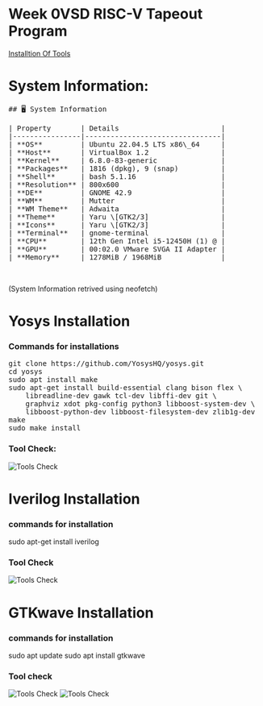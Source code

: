# Week 0VSD RISC-V Tapeout Program
[Installtion Of Tools](https://www.vlsisystemdesign.com/soc-labs/)

# System Information:
<pre>## 🖥️ System Information

| Property       | Details                        |
|----------------|--------------------------------|
| **OS**         | Ubuntu 22.04.5 LTS x86\_64     |
| **Host**       | VirtualBox 1.2                 |
| **Kernel**     | 6.8.0-83-generic               |
| **Packages**   | 1816 (dpkg), 9 (snap)          |
| **Shell**      | bash 5.1.16                    |
| **Resolution** | 800x600                        |
| **DE**         | GNOME 42.9                     |
| **WM**         | Mutter                         |
| **WM Theme**   | Adwaita                        |
| **Theme**      | Yaru \[GTK2/3]                 |
| **Icons**      | Yaru \[GTK2/3]                 |
| **Terminal**   | gnome-terminal                 |
| **CPU**        | 12th Gen Intel i5-12450H (1) @ |
| **GPU**        | 00:02.0 VMware SVGA II Adapter |
| **Memory**     | 1278MiB / 1968MiB              |


</pre>
(System Information retrived using neofetch)

# Yosys Installation
### Commands for installations
<pre>git clone https://github.com/YosysHQ/yosys.git
cd yosys 
sudo apt install make 
sudo apt-get install build-essential clang bison flex \
    libreadline-dev gawk tcl-dev libffi-dev git \
    graphviz xdot pkg-config python3 libboost-system-dev \
    libboost-python-dev libboost-filesystem-dev zlib1g-dev
make 
sudo make install</pre>
### Tool Check:
![Tools Check](https://github.com/thaaroonesaec24-crypto/Week-0-VLSI-Tape-Out/blob/main/pictures.png/Screenshot%20from%202025-09-19%2021-16-07.png)
# Iverilog Installation
### commands for installation
<prev>sudo apt-get install iverilog</prev>
### Tool Check
![Tools Check](https://github.com/thaaroonesaec24-crypto/Week-0-VLSI-Tape-Out/blob/main/pictures.png/Screenshot%20from%202025-09-19%2021-19-17.png)
# GTKwave Installation
### commands for installation
<prev>sudo apt update
sudo apt install gtkwave</prev>
### Tool check
![Tools Check](https://github.com/thaaroonesaec24-crypto/Week-0-VLSI-Tape-Out/blob/main/pictures.png/Screenshot%20from%202025-09-19%2021-21-23.png)
![Tools Check](https://github.com/thaaroonesaec24-crypto/Week-0-VLSI-Tape-Out/blob/main/pictures.png/Screenshot%20from%202025-09-19%2021-28-01%20(1).png)





